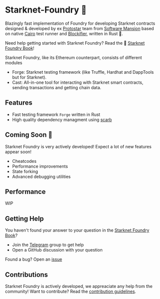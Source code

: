 # Starknet-Foundry 🔨

Blazingly fast implementation of Foundry for developing Starknet contracts designed & developed by ex [Protostar](https://github.com/software-mansion/protostar) team from [Software Mansion](https://github.com/software-mansion/protostar) based on native [Cairo](https://github.com/starkware-libs/cairo) test runner and [Blockifier](https://github.com/starkware-libs/blockifier), written in Rust 🦀.

Need help getting started with Starknet Foundry? Read the 📖 [Starknet Foundry Book](https://foundry-rs.github.io/starknet-foundry/)!

Starknet Foundry, like its Ethereum counterpart, consists of different modules
 - Forge: Starknet testing framework (like Truffle, Hardhat and DappTools but for Starknet).
 - Cast: All-in-one tool for interacting with Starknet smart contracts, sending transactions and getting chain data.

## Features
- Fast testing framework `Forge` written in Rust
- High quality dependency managment using [scarb](https://github.com/software-mansion/scarb)

## Coming Soon 👀 
Starknet Foundry is very actively developed! Expect a lot of new features appear soon!
 - Cheatcodes
 - Performance improvements
 - State forking
 - Advanced debugging utilities

## Performance
WIP

## Getting Help
You haven't found your answer to your question in the [Starknet Foundry Book](https://foundry-rs.github.io/starknet-foundry/)?
- Join the [Telegram](TODO) group to get help
- Open a GitHub discussion with your question
 
Found a bug? Open an [issue](TODO)

## Contributions
Starknet Foundry is actively developed, we appreaciate any help from the community! Want to contribute? Read the [contribution guidelines](./CONTRIBUTING.md).
